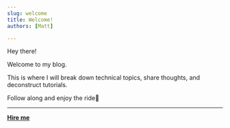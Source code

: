 ```yaml
---
slug: welcome
title: Welcome!
authors: [Matt]

---
```


Hey there!

Welcome to my blog.

This is where I will break down technical topics, share thoughts, and deconstruct tutorials.

Follow along and enjoy the ride🚀

<hr></hr>

<a href="https://calendly.com/mattherzog/business-chat" target="_blank"><b><u>Hire me</u></b></a>


<!-- 
[Docusaurus blogging features](https://docusaurus.io/docs/blog) are powered by the [blog plugin](https://docusaurus.io/docs/api/plugins/@docusaurus/plugin-content-blog).

Simply add Markdown files (or folders) to the `blog` directory.

Regular blog authors can be added to `authors.yml`.

The blog post date can be extracted from filenames, such as:

- `2019-05-30-welcome.md`
- `2019-05-30-welcome/index.md`

A blog post folder can be convenient to co-locate blog post images:

![Docusaurus Plushie](./docusaurus-plushie-banner.jpeg)

The blog supports tags as well!

**And if you don't want a blog**: just delete this directory, and use `blog: false` in your Docusaurus config. -->

